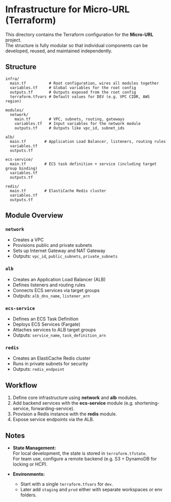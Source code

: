 # Infrastructure for Micro-URL (Terraform)

This directory contains the Terraform configuration for the **Micro-URL** project.  
The structure is fully modular so that individual components can be developed, reused, and maintained independently.


## Structure
```
infra/
  main.tf          # Root configuration, wires all modules together
  variables.tf     # Global variables for the root config
  outputs.tf       # Outputs exposed from the root config
  terraform.tfvars # Default values for DEV (e.g. VPC CIDR, AWS region)

modules/
  network/
    main.tf        # VPC, subnets, routing, gateways
    variables.tf   # Input variables for the network module
    outputs.tf     # Outputs like vpc_id, subnet_ids

alb/
  main.tf        # Application Load Balancer, listeners, routing rules
  variables.tf
  outputs.tf

ecs-service/
  main.tf        # ECS task definition + service (including target group binding)
  variables.tf
  outputs.tf

redis/
  main.tf        # ElastiCache Redis cluster
  variables.tf
  outputs.tf

```

## Module Overview

### `network`
- Creates a VPC
- Provisions public and private subnets
- Sets up Internet Gateway and NAT Gateway
- Outputs: `vpc_id`, `public_subnets`, `private_subnets`

### `alb`
- Creates an Application Load Balancer (ALB)
- Defines listeners and routing rules
- Connects ECS services via target groups
- Outputs: `alb_dns_name`, `listener_arn`

### `ecs-service`
- Defines an ECS Task Definition
- Deploys ECS Services (Fargate)
- Attaches services to ALB target groups
- Outputs: `service_name`, `task_definition_arn`

### `redis`
- Creates an ElastiCache Redis cluster
- Runs in private subnets for security
- Outputs: `redis_endpoint`



## Workflow

1. Define core infrastructure using **network** and **alb** modules.  
2. Add backend services with the **ecs-service** module (e.g. shortening-service, forwarding-service).  
3. Provision a Redis instance with the **redis** module.  
4. Expose service endpoints via the ALB.  


## Notes

- **State Management:**  
  For local development, the state is stored in `terraform.tfstate`.  
  For team use, configure a remote backend (e.g. S3 + DynamoDB for locking or HCP).  

- **Environments:**  
  - Start with a single `terraform.tfvars` for `dev`.  
  - Later add `staging` and `prod` either with separate workspaces or env folders.  


